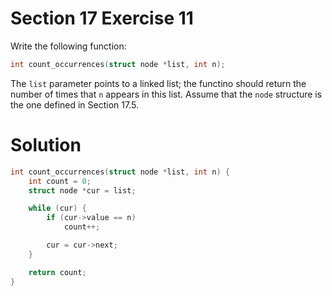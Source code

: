 # Section 17 Exercise 11

Write the following function:
```c
int count_occurrences(struct node *list, int n);
```
The `list` parameter points to a linked list; the functino should return the number of times that `n` appears in this list. Assume that the `node` structure is the one defined in Section 17.5.


# Solution
```c
int count_occurrences(struct node *list, int n) {
    int count = 0;
    struct node *cur = list;

    while (cur) {
        if (cur->value == n)
            count++;

        cur = cur->next;
    }

    return count;
}
```
